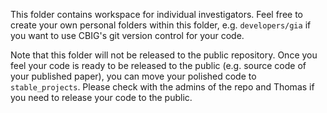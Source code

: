 This folder contains workspace for individual investigators.
Feel free to create your own personal folders within this folder, e.g. `developers/gia` if you want to use CBIG's git version control for your code.

Note that this folder will not be released to the public repository.
Once you feel your code is ready to be released to the public (e.g. source code of your published paper), you can move your polished code to `stable_projects`.
Please check with the admins of the repo and Thomas if you need to release your code to the public.
